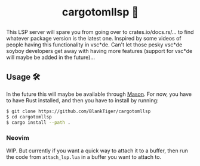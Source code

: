 # <p align="center">cargotomllsp 🔧</p>

This LSP server will spare you from going over to crates.io/docs.rs/... to find whatever package version is the latest one. Inspired by some videos of people having this functionality in vsc\*de. Can't let those pesky vsc\*de soyboy developers get away with having more features (support for vsc\*de will maybe be added in the future)...

## Usage 🛠️

In the future this will maybe be available through [Mason](https://github.com/williamboman/mason.nvim). For now, you have to have Rust installed, and then you have to install by running:

```bash
$ git clone https://github.com/BlankTiger/cargotomllsp
$ cd cargotomllsp
$ cargo install --path .
```

### Neovim

WIP. But currently if you want a quick way to attach it to a buffer, then run the code from `attach_lsp.lua` in a buffer you want to attach to.
